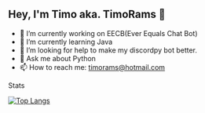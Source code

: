 ## Hey, I'm Timo aka. TimoRams 👋


- 🔭 I’m currently working on EECB(Ever Equals Chat Bot)
- 🌱 I’m currently learning Java
- 🤔 I’m looking for help to make my discordpy bot better.
- 💬 Ask me about Python
- 📫 How to reach me: timorams@hotmail.com

Stats

[![Top Langs](https://github-readme-stats.vercel.app/api?username=TimoRams)](https://github.com/anuraghazra/github-readme-stats)
